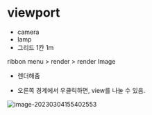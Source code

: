 # viewport



- camera
- lamp
- 그리드 1칸 1m

ribbon menu > render > render Image

- 렌더해줌



- 오른쪽 경계에서 우클릭하면, view를 나눌 수 있음.

![image-20230304155402553](/img/split.png)
